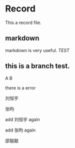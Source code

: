 # Record

This a record file.

## markdown 
  markdown is very useful.
  *TEST*

## this is a branch test.

A B


there is a error

刘恒宇


张昀

add 刘恒宇 again

add 张昀 again


邵靓靓











